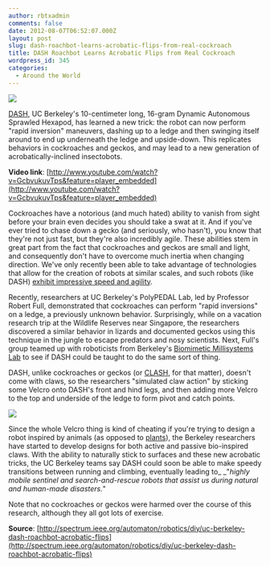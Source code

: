 ```yaml
---
author: rbtxadmin
comments: false
date: 2012-08-07T06:52:07.000Z
layout: post
slug: dash-roachbot-learns-acrobatic-flips-from-real-cockroach
title: DASH Roachbot Learns Acrobatic Flips from Real Cockroach
wordpress_id: 345
categories:
  - Around the World
---
```


![](http://spectrum.ieee.org/img/Roach_gecko_robot-1339049175992.jpg)

[DASH](http://spectrum.ieee.org/automaton/robotics/robotics-software/dash-hexapedal-cockroach-inspired-robot), UC Berkeley's 10-centimeter long, 16-gram Dynamic Autonomous Sprawled Hexapod, has learned a new trick: the robot can now perform "rapid inversion" maneuvers, dashing up to a ledge and then swinging itself around to end up underneath the ledge and upside-down. This replicates behaviors in cockroaches and geckos, and may lead to a new generation of acrobatically-inclined insectobots.

**Video link**: [http://www.youtube.com/watch?v=GcbvukuvTps&feature=player_embedded](http://www.youtube.com/watch?v=GcbvukuvTps&feature=player_embedded)

Cockroaches have a notorious (and much hated) ability to vanish from sight before your brain even decides you should take a swat at it. And if you've ever tried to chase down a gecko (and seriously, who hasn't), you know that they're not just fast, but they're also incredibly agile. These abilities stem in great part from the fact that cockroaches and geckos are small and light, and consequently don't have to overcome much inertia when changing direction. We've only recently been able to take advantage of technologies that allow for the creation of robots at similar scales, and such robots (like DASH) [exhibit impressive speed and agility](http://spectrum.ieee.org/automaton/robotics/robotics-software/dash-hexapedal-cockroach-inspired-robot).

Recently, researchers at UC Berkeley's PolyPEDAL Lab, led by Professor Robert Full, demonstrated that cockroaches can perform "rapid inversions" on a ledge, a previously unknown behavior. Surprisingly, while on a vacation research trip at the Wildlife Reserves near Singapore, the researchers discovered a similar behavior in lizards and documented geckos using this technique in the jungle to escape predators and nosy scientists. Next, Full's group teamed up with roboticists from Berkeley's [Biomimetic Millisystems Lab](http://robotics.eecs.berkeley.edu/~ronf/Biomimetics.html) to see if DASH could be taught to do the same sort of thing.

DASH, unlike cockroaches or geckos (or [CLASH](http://spectrum.ieee.org/automaton/robotics/diy/no-couch-is-safe-from-clash-clothclimbing-robot), for that matter), doesn't come with claws, so the researchers "simulated claw action" by sticking some Velcro onto DASH's front and hind legs, and then adding more Velcro to the top and underside of the ledge to form pivot and catch points.

![](http://spectrum.ieee.org/img/Figure-1R-1339049326390.jpg)

Since the whole Velcro thing is kind of cheating if you're trying to design a robot inspired by animals (as opposed to [plants](http://en.wikipedia.org/wiki/Velcro#History)), the Berkeley researchers have started to develop designs for both active and passive bio-inspired claws. With the ability to naturally stick to surfaces and these new acrobatic tricks, the UC Berkeley teams say DASH could soon be able to make speedy transitions between running and climbing, eventually leading to_ _"_highly mobile sentinel and search-and-rescue robots that assist us during natural and human-made disasters._"

Note that no cockroaches or geckos were harmed over the course of this research, although they all got lots of exercise.

**Source**: [http://spectrum.ieee.org/automaton/robotics/diy/uc-berkeley-dash-roachbot-acrobatic-flips](http://spectrum.ieee.org/automaton/robotics/diy/uc-berkeley-dash-roachbot-acrobatic-flips)
